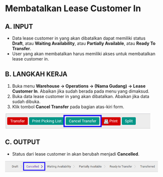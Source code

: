 # Membatalkan Lease Customer In

## A. INPUT

* Data lease customer in yang akan dibatalkan dapat memiliki status **Draft**, atau **Waiting Availability**, atau **Partially Available**, atau **Ready To Transfer**.
* User yang akan membatalkan harus memiliki akses untuk membatalkan lease customer in.

## B. LANGKAH KERJA

1. Buka menu **Warehouse -> Operations -> (Nama Gudang) -> Lease Customer In**. Abaikan jika sudah berada pada menu yang dimaksud.
2. Buka data lease customer in yang akan dibatalkan. Abaikan jika data sudah dibuka.
3. Klik tombol **Cancel Transfer** pada bagian atas-kiri form.

![](../../img/lease-customer-in/tombol-cancel.png)

## C. OUTPUT

* Status dari lease customer in akan berubah menjadi **Cancelled**.

![](../../img/lease-customer-in/status-cancel.png)
